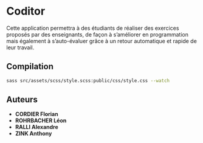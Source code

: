 # Coditor

Cette application permettra à des étudiants de réaliser des exercices proposés par des enseignants, de façon à s’améliorer en programmation mais également à s’auto-évaluer grâce à un retour automatique et rapide de leur travail.

## Compilation
```sh
sass src/assets/scss/style.scss:public/css/style.css --watch
```

## Auteurs
* **CORDIER Florian**
* **ROHRBACHER Léon**
* **RALLI Alexandre**
* **ZINK Anthony**
